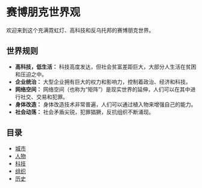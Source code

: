 # 赛博朋克世界观

欢迎来到这个充满霓虹灯、高科技和反乌托邦的赛博朋克世界。

## 世界规则

*   **高科技，低生活：** 科技高度发达，但社会贫富差距巨大，大部分人生活在贫困和压迫之中。
*   **企业统治：** 大型企业拥有巨大的权力和影响力，控制着政治、经济和科技。
*   **网络空间：** 网络空间（也称为“矩阵”）是现实世界的延伸，人们可以在其中进行社交、交易和犯罪。
*   **身体改造：** 身体改造技术非常普遍，人们可以通过植入物来增强自己的能力。
*   **社会动荡：** 社会矛盾尖锐，犯罪猖獗，反抗组织不断涌现。

## 目录

*   [城市](城市/README.md)
*   [人物](人物/README.md)
*   [科技](科技/README.md)
*   [组织](组织/README.md)
*   [历史](历史/README.md)
